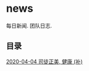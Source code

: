 # news

每日新闻. 团队日志.

## 目录

[2020-04-04 司徒正美, 健康 (补)][1]

[1]: https://zsqk.github.io/news/2020-04-04-rip
